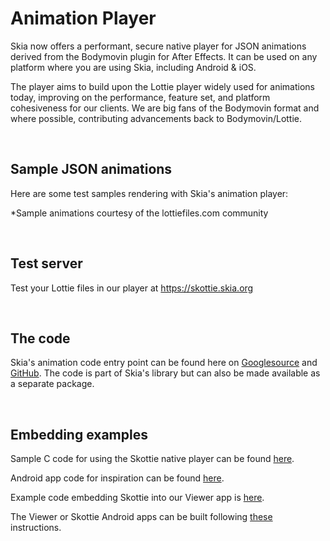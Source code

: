 Animation Player
================

Skia now offers a performant, secure native player for JSON animations derived
from the Bodymovin plugin for After Effects. It can be used on any platform
where you are using Skia, including Android & iOS.

The player aims to build upon the Lottie player widely used for animations
today, improving on the performance, feature set, and platform cohesiveness for
our clients. We are big fans of the Bodymovin format and where possible,
contributing advancements back to Bodymovin/Lottie.

<br>

Sample JSON animations
----------------------

Here are some test samples rendering with Skia's animation player:

<a href="https://skottie.skia.org/e6741dda67629da1f80c254dad3df865">
  <skottie-inline-sk src="https://skottie.skia.org/_/j/e6741dda67629da1f80c254dad3df865" width=200 height=200></skottie-inline-sk>
</a>
<a href="https://skottie.skia.org/ffea72cf6be48fa061671c124ed7789c">
  <skottie-inline-sk src="https://skottie.skia.org/_/j/ffea72cf6be48fa061671c124ed7789c" width=200 height=200></skottie-inline-sk>
</a>
<a href="https://skottie.skia.org/00e850cdbed7304985eaefe98a4e8a9c">
  <skottie-inline-sk src="https://skottie.skia.org/_/j/00e850cdbed7304985eaefe98a4e8a9c" width=200 height=200></skottie-inline-sk>
</a>
<a href="https://skottie.skia.org/e1aca009d5ebec9bd122b87b018bb673">
  <skottie-inline-sk src="https://skottie.skia.org/_/j/e1aca009d5ebec9bd122b87b018bb673" width=200 height=200></skottie-inline-sk>
</a>
<a href="https://skottie.skia.org/821fd79dd7437b97ba891e7a00970a06">
  <skottie-inline-sk src="https://skottie.skia.org/_/j/821fd79dd7437b97ba891e7a00970a06" width=200 height=200></skottie-inline-sk>
</a>
<a href="https://skottie.skia.org/ad63f250084685c96edd9b52ae2f436b">
  <skottie-inline-sk src="https://skottie.skia.org/_/j/ad63f250084685c96edd9b52ae2f436b" width=200 height=200></skottie-inline-sk>
</a>
<a href="https://skottie.skia.org/40f78ddc751c16348a08e1d61d3e78b1">
  <skottie-inline-sk src="https://skottie.skia.org/_/j/40f78ddc751c16348a08e1d61d3e78b1" width=200 height=200></skottie-inline-sk>
</a>
<a href="https://skottie.skia.org/fc42db7c75741437b5cb0e90b3febc65">
  <skottie-inline-sk src="https://skottie.skia.org/_/j/fc42db7c75741437b5cb0e90b3febc65" width=200 height=200></skottie-inline-sk>
</a>

*Sample animations courtesy of the lottiefiles.com community

<br>

Test server
-----------

Test your Lottie files in our player at https://skottie.skia.org

<br>

The code
--------
Skia's animation code entry point can be found here on
[Googlesource](https://skia.googlesource.com/skia/+/master/modules/skottie/include/Skottie.h)
and [GitHub](https://github.com/google/skia/blob/master/modules/skottie/include/Skottie.h).
The code is part of Skia's library but can also be made available as a separate
package.

<br>

Embedding examples
------------------
Sample C code for using the Skottie native player can be found
[here](https://github.com/google/skia/blob/master/modules/skottie/src/SkottieTool.cpp).

Android app code for inspiration can be found 
[here](https://github.com/google/skia/tree/master/platform_tools/android/apps/skottie).

Example code embedding Skottie into our Viewer app is
[here](https://github.com/google/skia/blob/master/tools/viewer/SkottieSlide.cpp).

The Viewer or Skottie Android apps can be built following [these](https://skia.org/user/sample/viewer)
instructions.
